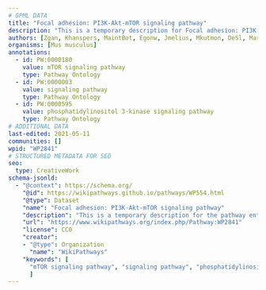```yaml
---
# GPML DATA
title: "Focal adhesion: PI3K-Akt-mTOR signaling pathway"
description: "This is a temporary description for Focal adhesion: PI3K-Akt-mTOR signaling pathway"
authors: [Zgan, Khanspers, MaintBot, Egonw, Jmelius, Mkutmon, DeSl, Marvin M2, Eweitz]
organisms: [Mus musculus]
annotations:
  - id: PW:0000180
    value: mTOR signaling pathway
    type: Pathway Ontology
  - id: PW:0000003
    value: signaling pathway
    type: Pathway Ontology
  - id: PW:0000595
    value: phosphatidylinositol 3-kinase signaling pathway
    type: Pathway Ontology
# ADDITIONAL DATA
last-edited: 2021-05-11
communities: []
wpid: "WP2841"
# STRUCTURED METADATA FOR SEO
seo:
  type: CreativeWork
schema-jsonld:
  - "@context": https://schema.org/
    "@id": https://wikipathways.github.io/pathways/WP554.html
    "@type": Dataset
    "name": "Focal adhesion: PI3K-Akt-mTOR signaling pathway"
    "description": "This is a temporary description for the pathway entitled: Focal adhesion: PI3K-Akt-mTOR signaling pathway"
    "url": "https://www.wikipathways.org/index.php/Pathway:WP2841"
    "license": CC0
    "creator":
    - "@type": Organization
      "name": "WikiPathways"
    "keywords": [
      "mTOR signaling pathway", "signaling pathway", "phosphatidylinositol 3-kinase signaling pathway",
      ]
---
```

